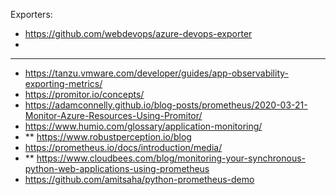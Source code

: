 Exporters:
- https://github.com/webdevops/azure-devops-exporter
- 



---
- https://tanzu.vmware.com/developer/guides/app-observability-exporting-metrics/
- https://promitor.io/concepts/
- https://adamconnelly.github.io/blog-posts/prometheus/2020-03-21-Monitor-Azure-Resources-Using-Promitor/
- https://www.humio.com/glossary/application-monitoring/
- ** https://www.robustperception.io/blog
- https://prometheus.io/docs/introduction/media/
- ** https://www.cloudbees.com/blog/monitoring-your-synchronous-python-web-applications-using-prometheus
- https://github.com/amitsaha/python-prometheus-demo